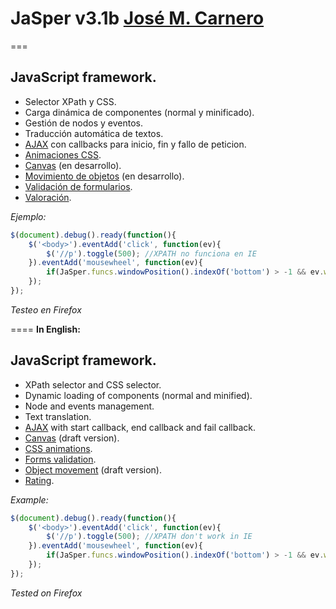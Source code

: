 # JaSper v3.1b [José M. Carnero](http://sargazos.net)
===

## JavaScript framework.

- Selector XPath y CSS.
- Carga dinámica de componentes (normal y minificado).
- Gestión de nodos y eventos.
- Traducción automática de textos.
- [AJAX](JaSper_ajax.js) con callbacks para inicio, fin y fallo de peticion.
- [Animaciones CSS](JaSper_anim.js).
- [Canvas](JaSper_canvas.js)  (en desarrollo).
- [Movimiento de objetos](JaSper_move.js) (en desarrollo).
- [Validación de formularios](JaSper_formazo.js).
- [Valoración](JaSper_rating.js).

*Ejemplo:*
```javascript
$(document).debug().ready(function(){
	$('<body>').eventAdd('click', function(ev){
		$('//p').toggle(500); //XPATH no funciona en IE
	}).eventAdd('mousewheel', function(ev){
		if(JaSper.funcs.windowPosition().indexOf('bottom') > -1 && ev.wheelDelta == -3) alert('fin de página');
	});
});
```

_Testeo en Firefox_

====
**In English:**

## JavaScript framework.

- XPath selector and CSS selector.
- Dynamic loading of components (normal and minified).
- Node and events management.
- Text translation.
- [AJAX](JaSper_ajax.js) with start callback, end callback and fail callback.
- [Canvas](JaSper_canvas.js)  (draft version).
- [CSS animations](JaSper_anim.js).
- [Forms validation](JaSper_formazo.js).
- [Object movement](JaSper_move.js) (draft version).
- [Rating](JaSper_rating.js).

*Example:*
```javascript
$(document).debug().ready(function(){
	$('<body>').eventAdd('click', function(ev){
		$('//p').toggle(500); //XPATH don't work in IE
	}).eventAdd('mousewheel', function(ev){
		if(JaSper.funcs.windowPosition().indexOf('bottom') > -1 && ev.wheelDelta == -3) alert('end of page');
	});
});
```

_Tested on Firefox_
